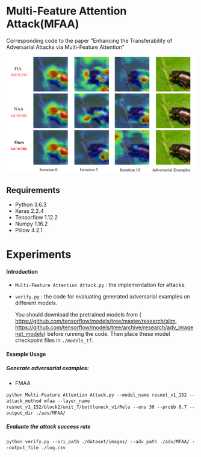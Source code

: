 # Multi-Feature Attention Attack(MFAA)
Corresponding code to the paper "Enhancing the Transferability of Adversarial Attacks via Multi-Feature Attention"
<div align="center">
  <img src="https://github.com/KWPCCC/MFAA/blob/main/attention.png">
</div>

## Requirements

- Python 3.6.3
- Keras 2.2.4
- Tensorflow 1.12.2
- Numpy 1.16.2
- Pillow 4.2.1

# Experiments

#### Introduction

- `Multi-Feature Attention Attack.py` : the implementation for attacks.

- `verify.py` : the code for evaluating generated adversarial examples on different models.

  You should download the  pretrained models from ( https://github.com/tensorflow/models/tree/master/research/slim,  https://github.com/tensorflow/models/tree/archive/research/adv_imagenet_models) before running the code. Then place these model checkpoint files in `./models_tf`.

#### Example Usage

##### Generate adversarial examples:

- FMAA

```
python Multi-Feature Attention Attack.py --model_name resnet_v1_152 --attack_method mfaa --layer_name resnet_v1_152/block2/unit_7/bottleneck_v1/Relu --ens 30 --probb 0.7 --output_dir ./adv/MFAA/
```

##### Evaluate the attack success rate

```
python verify.py --ori_path ./dataset/images/ --adv_path ./adv/MFAA/ --output_file ./log.csv
```


